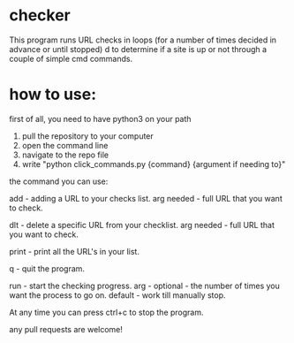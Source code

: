 # checker
This program runs URL checks in loops (for a number of times
decided in advance or until stopped) d to determine if a site is up or
not through a couple of simple cmd commands.

# how to use:
first of all, you need to have python3 on your path
1. pull the repository to your computer
2. open the command line
3. navigate to the repo file
4. write "python click_commands.py {command} {argument if needing to}"

the command you can use:

add - adding a URL to your checks list. arg needed - full URL that you want to check.

dlt - delete a specific URL from your checklist. arg needed - full URL that you want to check.

print - print all the URL's in your list.

q - quit the program.

run - start the checking progress. arg - optional - the number of times you want the process to go on. default - work till manually stop.

At any time you can press ctrl+c to stop the program.

any pull requests are welcome!
